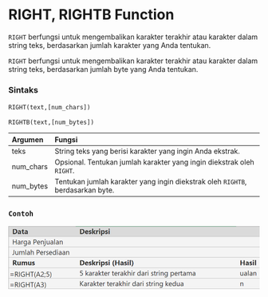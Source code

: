 # RIGHT, RIGHTB Function

`RIGHT` berfungsi untuk mengembalikan karakter terakhir atau karakter dalam string teks, berdasarkan jumlah karakter yang Anda tentukan.

`RIGHT` berfungsi untuk mengembalikan karakter terakhir atau karakter dalam string teks, berdasarkan jumlah byte yang Anda tentukan.

### Sintaks

```text
RIGHT(text,[num_chars])
```

```text
RIGHTB(text,[num_bytes])
```

| Argumen | Fungsi |
| :--- | :--- |
| teks | String teks yang berisi karakter yang ingin Anda ekstrak. |
| num\_chars | Opsional. Tentukan jumlah karakter yang ingin diekstrak oleh `RIGHT`. |
| num\_bytes | Tentukan jumlah karakter yang ingin diekstrak oleh `RIGHTB`, berdasarkan byte. |

### `Contoh`

![](../.gitbook/assets/image%20%286%29.png)

